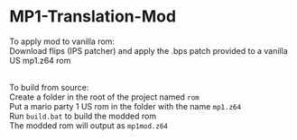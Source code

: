# MP1-Translation-Mod

To apply mod to vanilla rom:<br>
Download flips (IPS patcher) and apply the .bps patch provided to a vanilla US mp1.z64 rom<br><br>

To build from source:<br>
Create a folder in the root of the project named `rom`<br>
Put a mario party 1 US rom in the folder with the name `mp1.z64`<br>
Run `build.bat` to build the modded rom<br>
The modded rom will output as `mp1mod.z64`
